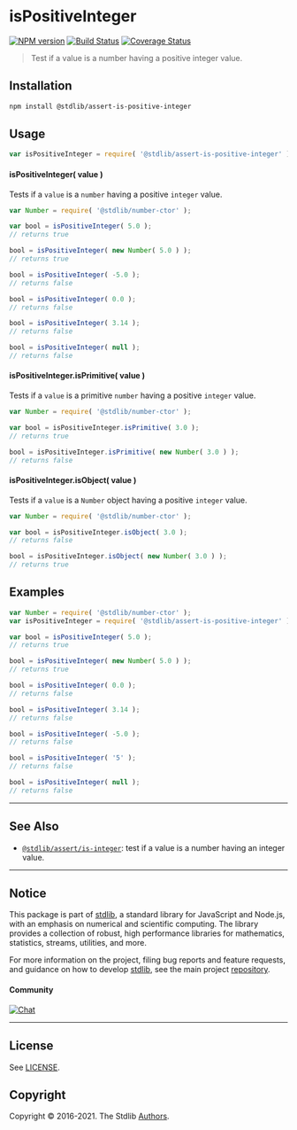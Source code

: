 <!--

@license Apache-2.0

Copyright (c) 2018 The Stdlib Authors.

Licensed under the Apache License, Version 2.0 (the "License");
you may not use this file except in compliance with the License.
You may obtain a copy of the License at

   http://www.apache.org/licenses/LICENSE-2.0

Unless required by applicable law or agreed to in writing, software
distributed under the License is distributed on an "AS IS" BASIS,
WITHOUT WARRANTIES OR CONDITIONS OF ANY KIND, either express or implied.
See the License for the specific language governing permissions and
limitations under the License.

-->

# isPositiveInteger

[![NPM version][npm-image]][npm-url] [![Build Status][test-image]][test-url] [![Coverage Status][coverage-image]][coverage-url] <!-- [![dependencies][dependencies-image]][dependencies-url] -->

> Test if a value is a number having a positive integer value.

<section class="installation">

## Installation

```bash
npm install @stdlib/assert-is-positive-integer
```

</section>

<section class="usage">

## Usage

```javascript
var isPositiveInteger = require( '@stdlib/assert-is-positive-integer' );
```

#### isPositiveInteger( value )

Tests if a `value` is a `number` having a positive `integer` value.

<!-- eslint-disable no-new-wrappers -->

```javascript
var Number = require( '@stdlib/number-ctor' );

var bool = isPositiveInteger( 5.0 );
// returns true

bool = isPositiveInteger( new Number( 5.0 ) );
// returns true

bool = isPositiveInteger( -5.0 );
// returns false

bool = isPositiveInteger( 0.0 );
// returns false

bool = isPositiveInteger( 3.14 );
// returns false

bool = isPositiveInteger( null );
// returns false
```

#### isPositiveInteger.isPrimitive( value )

Tests if a `value` is a primitive `number` having a positive `integer` value.

<!-- eslint-disable no-new-wrappers -->

```javascript
var Number = require( '@stdlib/number-ctor' );

var bool = isPositiveInteger.isPrimitive( 3.0 );
// returns true

bool = isPositiveInteger.isPrimitive( new Number( 3.0 ) );
// returns false
```

#### isPositiveInteger.isObject( value )

Tests if a `value` is a `Number` object having a positive `integer` value.

<!-- eslint-disable no-new-wrappers -->

```javascript
var Number = require( '@stdlib/number-ctor' );

var bool = isPositiveInteger.isObject( 3.0 );
// returns false

bool = isPositiveInteger.isObject( new Number( 3.0 ) );
// returns true
```

</section>

<!-- /.usage -->

<section class="examples">

## Examples

<!-- eslint-disable no-new-wrappers -->

<!-- eslint no-undef: "error" -->

```javascript
var Number = require( '@stdlib/number-ctor' );
var isPositiveInteger = require( '@stdlib/assert-is-positive-integer' );

var bool = isPositiveInteger( 5.0 );
// returns true

bool = isPositiveInteger( new Number( 5.0 ) );
// returns true

bool = isPositiveInteger( 0.0 );
// returns false

bool = isPositiveInteger( 3.14 );
// returns false

bool = isPositiveInteger( -5.0 );
// returns false

bool = isPositiveInteger( '5' );
// returns false

bool = isPositiveInteger( null );
// returns false
```

</section>

<!-- /.examples -->

<!-- Section for related `stdlib` packages. Do not manually edit this section, as it is automatically populated. -->

<section class="related">

* * *

## See Also

-   <span class="package-name">[`@stdlib/assert/is-integer`][@stdlib/assert/is-integer]</span><span class="delimiter">: </span><span class="description">test if a value is a number having an integer value.</span>

</section>

<!-- /.related -->

<!-- Section for all links. Make sure to keep an empty line after the `section` element and another before the `/section` close. -->


<section class="main-repo" >

* * *

## Notice

This package is part of [stdlib][stdlib], a standard library for JavaScript and Node.js, with an emphasis on numerical and scientific computing. The library provides a collection of robust, high performance libraries for mathematics, statistics, streams, utilities, and more.

For more information on the project, filing bug reports and feature requests, and guidance on how to develop [stdlib][stdlib], see the main project [repository][stdlib].

#### Community

[![Chat][chat-image]][chat-url]

---

## License

See [LICENSE][stdlib-license].


## Copyright

Copyright &copy; 2016-2021. The Stdlib [Authors][stdlib-authors].

</section>

<!-- /.stdlib -->

<!-- Section for all links. Make sure to keep an empty line after the `section` element and another before the `/section` close. -->

<section class="links">

[npm-image]: http://img.shields.io/npm/v/@stdlib/assert-is-positive-integer.svg
[npm-url]: https://npmjs.org/package/@stdlib/assert-is-positive-integer

[test-image]: https://github.com/stdlib-js/assert-is-positive-integer/actions/workflows/test.yml/badge.svg
[test-url]: https://github.com/stdlib-js/assert-is-positive-integer/actions/workflows/test.yml

[coverage-image]: https://img.shields.io/codecov/c/github/stdlib-js/assert-is-positive-integer/main.svg
[coverage-url]: https://codecov.io/github/stdlib-js/assert-is-positive-integer?branch=main

<!--

[dependencies-image]: https://img.shields.io/david/stdlib-js/assert-is-positive-integer.svg
[dependencies-url]: https://david-dm.org/stdlib-js/assert-is-positive-integer/main

-->

[chat-image]: https://img.shields.io/gitter/room/stdlib-js/stdlib.svg
[chat-url]: https://gitter.im/stdlib-js/stdlib/

[stdlib]: https://github.com/stdlib-js/stdlib

[stdlib-authors]: https://github.com/stdlib-js/stdlib/graphs/contributors

[stdlib-license]: https://raw.githubusercontent.com/stdlib-js/assert-is-positive-integer/main/LICENSE

<!-- <related-links> -->

[@stdlib/assert/is-integer]: https://github.com/stdlib-js/assert-is-integer

<!-- </related-links> -->

</section>

<!-- /.links -->
